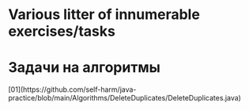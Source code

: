 # Various litter of innumerable exercises/tasks

<H1>Задачи на алгоритмы</H1>
[01](https://github.com/self-harm/java-practice/blob/main/Algorithms/DeleteDuplicates/DeleteDuplicates.java)
